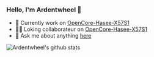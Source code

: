### Hello, I'm Ardentwheel 👋

 * 🔭 Currently work on [OpenCore-Hasee-X57S1]
 * 👯‍♂️ Loking collaborateur on [OpenCore-Hasee-X57S1]
 * 💬 Ask me about anything [here]



![Ardentwheel's github stats](https://github-readme-stats.vercel.app/api?username=anuraghazra&theme=vue-dark&show_icons=true)


[OpenCore-Hasee-X57S1]: <https://github.com/Ardentwheel/OpenCore-Hasee-X57S1>
[here]: <https://github.com/Ardentwheel/Ardentwheel/issues>
